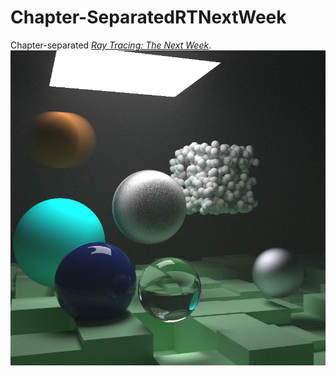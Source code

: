 # Chapter-SeparatedRTNextWeek
Chapter-separated [_Ray Tracing: The Next Week_](https://raytracing.github.io/books/RayTracingTheNextWeek.html).
![Final Rendering](https://github.com/ambiguoustexture/Chapter-SeparatedRTNextWeek/blob/master/Chapter_10_A_Scene_Testing_All_New_Features/Image%2022.png)
